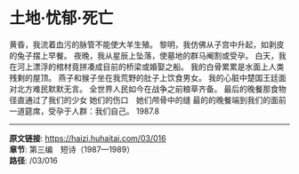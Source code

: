 # 土地·忧郁·死亡

黄昏，我流着血污的脉管不能使大羊生殖。
黎明，我仿佛从子宫中升起，如剥皮的兔子摆上早餐。
夜晚，我从星辰上坠落，使墓地的群马阉割或受孕。
白天，我在河上漂浮的棺材竟拼凑成目前的桥梁或婚娶之船。
我的白骨累累是水面上人类残剩的屋顶。
燕子和猴子坐在我荒野的肚子上饮食男女。
我的心脏中楚国王廷面对北方难民默默无言。
全世界人民如今在战争之前粮草齐备。
最后的晚餐那食物径直通过了我们的少女
她们的伤口　她们颅骨中的缝
最的的晚餐端到我们的面前
一道筵席，受孕于人群：我们自己。
1987.8

---

**原文链接**: https://haizi.huhaitai.com/03/016  
**章节**: 第三编　短诗（1987—1989）  
**路径**: /03/016
